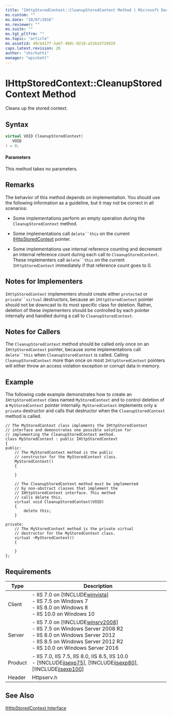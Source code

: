 ```yaml
---
title: "IHttpStoredContext::CleanupStoredContext Method | Microsoft Docs"
ms.custom: ""
ms.date: "10/07/2016"
ms.reviewer: ""
ms.suite: ""
ms.tgt_pltfrm: ""
ms.topic: "article"
ms.assetid: 49cb417f-3a67-488c-9218-a51b2d73d929
caps.latest.revision: 20
author: "shirhatti"
manager: "wpickett"
---
```

# IHttpStoredContext::CleanupStoredContext Method
Cleans up the stored context.  
  
## Syntax  
  
```cpp  
virtual VOID CleanupStoredContext(  
   VOID  
) = 0;  
```  
  
#### Parameters  
 This method takes no parameters.  
  
## Remarks  
 The behavior of this method depends on implementation. You should use the following information as a guideline, but it may not be correct in all scenarios:  
  
-   Some implementations perform an empty operation during the `CleanupStoredContext` method.  
  
-   Some implementations call `delete``this` on the current [IHttpStoredContext](../../web-development-reference\native-code-api-reference/ihttpstoredcontext-interface.md) pointer.  
  
-   Some implementations use internal reference counting and decrement an internal reference count during each call to `CleanupStoredContext`. These implementers call `delete``this` on the current `IHttpStoredContext` immediately if that reference count goes to 0.  
  
## Notes for Implementers  
 `IHttpStoredContext` implementers should create either `protected` or `private``virtual` destructors, because an `IHttpStoredContext` pointer should not be downcast to its most specific class for deletion. Rather, deletion of these implementers should be controlled by each pointer internally and handled during a call to `CleanupStoredContext`.  
  
## Notes for Callers  
 The `CleanupStoredContext` method should be called only once on an `IHttpStoredContext` pointer, because some implementations call `delete``this` when `CleanupStoredContext` is called. Calling `CleanupStoredContext` more than once on most `IHttpStoredContext` pointers will either throw an access violation exception or corrupt data in memory.  
  
## Example  
 The following code example demonstrates how to create an `IHttpStoredContext` class named `MyStoredContext` and to control deletion of a `MyStoredContext` pointer internally. `MyStoredContext` implements only a `private` destructor and calls that destructor when the `CleanupStoredContext` method is called.  
  
```  
// The MyStoredContext class implements the IHttpStoredContext  
// interface and demonstrates one possible solution for  
// implementing the CleanupStoredContext method.  
class MyStoredContext : public IHttpStoredContext  
{  
public:  
    // The MyStoredContext method is the public   
    // constructor for the MyStoredContext class.  
    MyStoredContext()  
    {  
  
    }  
  
    // The CleanupStoredContext method must be implemented  
    // by non-abstract classes that implement the   
    // IHttpStoredContext interface. This method   
    // calls delete this.  
    virtual void CleanupStoredContext(VOID)  
    {  
        delete this;  
    }  
  
private:  
    // The MyStoredContext method is the private virtual  
    // destructor for the MyStoredContext class.  
    virtual ~MyStoredContext()  
    {  
  
    }  
};  
```  
  
## Requirements  
  
|Type|Description|  
|----------|-----------------|  
|Client|-   IIS 7.0 on [!INCLUDE[winvista](../../wmi-provider/includes/winvista-md.md)]<br />-   IIS 7.5 on Windows 7<br />-   IIS 8.0 on Windows 8<br />-   IIS 10.0 on Windows 10|  
|Server|-   IIS 7.0 on [!INCLUDE[winsrv2008](../../wmi-provider/includes/winsrv2008-md.md)]<br />-   IIS 7.5 on Windows Server 2008 R2<br />-   IIS 8.0 on Windows Server 2012<br />-   IIS 8.5 on Windows Server 2012 R2<br />-   IIS 10.0 on Windows Server 2016|  
|Product|-   IIS 7.0, IIS 7.5, IIS 8.0, IIS 8.5, IIS 10.0<br />-   [!INCLUDE[iisexp75](../../web-development-reference/native-code-api-reference/includes/iisexp75-md.md)], [!INCLUDE[iisexp80](../../web-development-reference/native-code-api-reference/includes/iisexp80-md.md)], [!INCLUDE[iisexp100](../../web-development-reference/native-code-api-reference/includes/iisexp100-md.md)]|  
|Header|Httpserv.h|  
  
## See Also  
 [IHttpStoredContext Interface](../../web-development-reference\native-code-api-reference/ihttpstoredcontext-interface.md)
